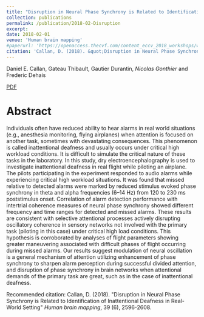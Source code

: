 ```yaml
---
title: "Disruption in Neural Phase Synchrony is Related to Identification of Inattentional Deafness in Real-World Setting"
collection: publications
permalink: /publication/2018-02-Disruption
excerpt:
date: 2018-02-01
venue: 'Human brain mapping'
#paperurl: 'https://openaccess.thecvf.com/content_eccv_2018_workshops/w13/html/Gonthier_Weakly_Supervised_Object_Detection_in_Artworks_ECCVW_2018_paper.html'
citation: 'Callan, D. (2018). &quot;Disruption in Neural Phase Synchrony is Related to Identification of Inattentional Deafness in Real-World Setting&quot; <i>Human brain mapping</i>.'
---
```


 Daniel E. Callan, Gateau Thibault, Gautier Durantin, *Nicolas Gonthier* and Frederic Dehais

[PDF](https://arxiv.org/pdf/1810.02569.pdf)

Abstract
======

Individuals often have reduced ability to hear alarms in real world situations (e.g., anesthesia monitoring, flying airplanes) when attention is focused on another task, sometimes with devastating consequences. This phenomenon is called inattentional deafness and usually occurs under critical high workload conditions. It is difficult to simulate the critical nature of these tasks in the laboratory. In this study, dry electroencephalography is used to investigate inattentional deafness in real flight while piloting an airplane. The pilots participating in the experiment responded to audio alarms while experiencing critical high workload situations. It was found that missed relative to detected alarms were marked by reduced stimulus evoked phase synchrony in theta and alpha frequencies (6–14 Hz) from 120 to 230 ms poststimulus onset. Correlation of alarm detection performance with intertrial coherence measures of neural phase synchrony showed different frequency and time ranges for detected and missed alarms. These results are consistent with selective attentional processes actively disrupting oscillatory coherence in sensory networks not involved with the primary task (piloting in this case) under critical high load conditions. This hypothesis is corroborated by analyses of flight parameters showing greater maneuvering associated with difficult phases of flight occurring during missed alarms. Our results suggest modulation of neural oscillation is a general mechanism of attention utilizing enhancement of phase synchrony to sharpen alarm perception during successful divided attention, and disruption of phase synchrony in brain networks when attentional demands of the primary task are great, such as in the case of inattentional deafness.


Recommended citation: Callan, D. (2018). "Disruption in Neural Phase Synchrony is Related to Identification of Inattentional Deafness in Real-World Setting" <i>Human brain mapping</i>, 39 (6), 2596-2608.
